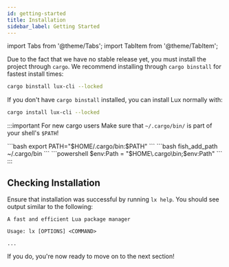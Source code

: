 ```yaml
---
id: getting-started
title: Installation
sidebar_label: Getting Started
---
```


import Tabs from '@theme/Tabs';
import TabItem from '@theme/TabItem';

Due to the fact that we have no stable release yet, you must install the project
through `cargo`. We recommend installing through `cargo binstall` for fastest install times:

```sh
cargo binstall lux-cli --locked
```

If you don't have `cargo binstall` installed, you can install Lux normally with:

```sh
cargo install lux-cli --locked
```

:::important For new cargo users
Make sure that `~/.cargo/bin/` is part of your shell's `$PATH`!

<Tabs>
    <TabItem value="sh" value="bash / zsh">
    ```bash
    export PATH="$HOME/.cargo/bin:$PATH"
    ```
    </TabItem>
    <TabItem value="fish" value="fish">
    ```bash
    fish_add_path ~/.cargo/bin
    ```
    </TabItem>
    <TabItem value="powershell" value="powershell">
    ```powershell
    $env:Path = "$HOME\.cargo\bin;$env:Path"
    ```
    </TabItem>
</Tabs>
:::

## Checking Installation

Ensure that installation was successful by running `lx help`.
You should see output similar to the following:
```
A fast and efficient Lua package manager

Usage: lx [OPTIONS] <COMMAND>

...
```

If you do, you're now ready to move on to the next section!
